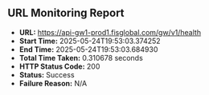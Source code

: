 ## URL Monitoring Report

- **URL:** https://api-gw1-prod1.fisglobal.com/gw/v1/health
- **Start Time:** 2025-05-24T19:53:03.374252
- **End Time:** 2025-05-24T19:53:03.684930
- **Total Time Taken:** 0.310678 seconds
- **HTTP Status Code:** 200
- **Status:** Success
- **Failure Reason:** N/A
